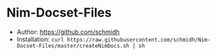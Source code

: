 # Nim-Docset-Files

- Author: https://github.com/schmidh
- Installation: ```curl https://raw.githubusercontent.com/schmidh/Nim-Docset-Files/master/createNimDocs.sh | sh```
